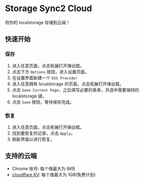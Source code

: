 # Storage Sync2 Cloud

将你的 localstorage 存储到云端！

## 快速开始

### 保存

1. 进入任意页面，点击拓展打开弹出框。
2. 点击下方 `Options` 按钮，进入设置页面。
3. 在设置界面新建一个 `OSS Provider`
4. 进入任意拥有 localstorage 的页面，点击拓展打开弹出框。
5. 点击 `Save Current Page`，之后填写必要的表单，并选中需要保持的 localstorage 键。
6. 点击 `Save` 按钮，等待保存完成。

### 恢复

1. 进入任意页面，点击拓展打开弹出框。
2. 找到要恢复的记录，点击 `Apply`。
3. 刷新界面以进行恢复。

## 支持的云端

- Chrome 账号: 每个值最大为 8KB
- [cloudflare KV](https://github.com/vudsen/CloudSync/tree/master/template/cloudflare): 每个值最大为 1GB(免费计划)